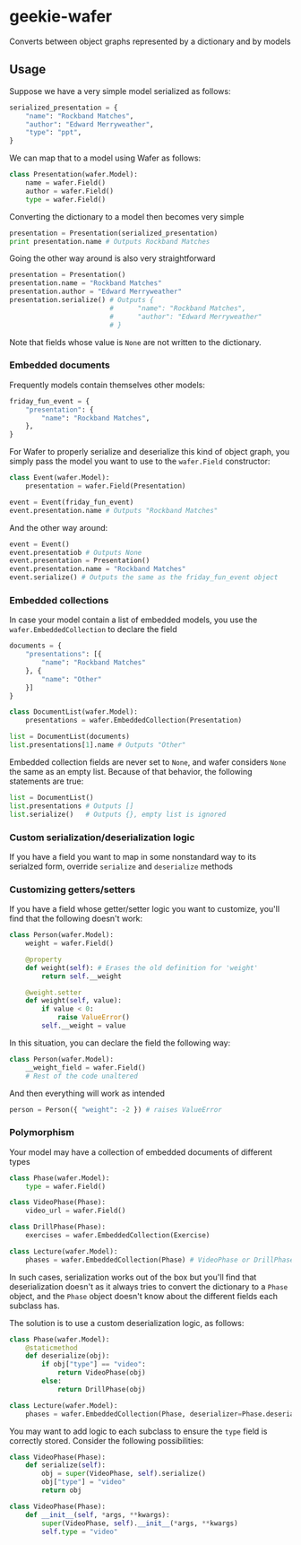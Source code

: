# geekie-wafer

Converts between object graphs represented by a dictionary and by models

## Usage

Suppose we have a very simple model serialized as follows:

```py
serialized_presentation = {
    "name": "Rockband Matches",
    "author": "Edward Merryweather",
    "type": "ppt",
}
```

We can map that to a model using Wafer as follows:

```py
class Presentation(wafer.Model):
    name = wafer.Field()
    author = wafer.Field()
    type = wafer.Field()
```

Converting the dictionary to a model then becomes very simple

```py
presentation = Presentation(serialized_presentation)
print presentation.name # Outputs Rockband Matches
```

Going the other way around is also very straightforward

```py
presentation = Presentation()
presentation.name = "Rockband Matches"
presentation.author = "Edward Merryweather"
presentation.serialize() # Outputs {
                         #      "name": "Rockband Matches",
                         #      "author": "Edward Merryweather"
                         # }
```

Note that fields whose value is `None` are not written to the dictionary.

### Embedded documents

Frequently models contain themselves other models:

```py
friday_fun_event = {
    "presentation": {
        "name": "Rockband Matches",
    },
}
```

For Wafer to properly serialize and deserialize this kind of object graph, you simply pass the model you want to use to the `wafer.Field` constructor:

```py
class Event(wafer.Model):
    presentation = wafer.Field(Presentation)

event = Event(friday_fun_event)
event.presentation.name # Outputs "Rockband Matches"
```

And the other way around:

```py
event = Event()
event.presentatiob # Outputs None
event.presentation = Presentation()
event.presentation.name = "Rockband Matches"
event.serialize() # Outputs the same as the friday_fun_event object
```

### Embedded collections

In case your model contain a list of embedded models, you use the `wafer.EmbeddedCollection` to declare the field

```py
documents = {
    "presentations": [{
        "name": "Rockband Matches"
    }, {
        "name": "Other"
    }]
}

class DocumentList(wafer.Model):
    presentations = wafer.EmbeddedCollection(Presentation)

list = DocumentList(documents)
list.presentations[1].name # Outputs "Other"
```

Embedded collection fields are never set to `None`, and wafer considers `None` the same as an empty list. Because of that behavior, the following statements are true:

```py
list = DocumentList()
list.presentations # Outputs []
list.serialize()   # Outputs {}, empty list is ignored
```

### Custom serialization/deserialization logic

If you have a field you want to map in some nonstandard way to its serialzed form, override `serialize` and `deserialize` methods

### Customizing getters/setters

If you have a field whose getter/setter logic you want to customize, you'll find that the following doesn't work:

```py
class Person(wafer.Model):
    weight = wafer.Field()

    @property
    def weight(self): # Erases the old definition for 'weight'
        return self.__weight

    @weight.setter
    def weight(self, value):
        if value < 0:
            raise ValueError()
        self.__weight = value
```

In this situation, you can declare the field the following way:

```py
class Person(wafer.Model):
    __weight_field = wafer.Field()
    # Rest of the code unaltered
```

And then everything will work as intended

```py
person = Person({ "weight": -2 }) # raises ValueError
```

### Polymorphism

Your model may have a collection of embedded documents of different types

```py
class Phase(wafer.Model):
    type = wafer.Field()

class VideoPhase(Phase):
    video_url = wafer.Field()

class DrillPhase(Phase):
    exercises = wafer.EmbeddedCollection(Exercise)

class Lecture(wafer.Model):
    phases = wafer.EmbeddedCollection(Phase) # VideoPhase or DrillPhase
```

In such cases, serialization works out of the box but you'll find that deserialization doesn't as it always tries to convert the dictionary to a `Phase` object, and the `Phase` object doesn't know about the different fields each subclass has.

The solution is to use a custom deserialization logic, as follows:

```py
class Phase(wafer.Model):
    @staticmethod
    def deserialize(obj):
        if obj["type"] == "video":
            return VideoPhase(obj)
        else:
            return DrillPhase(obj)

class Lecture(wafer.Model):
    phases = wafer.EmbeddedCollection(Phase, deserializer=Phase.deserialize)
```

You may want to add logic to each subclass to ensure the `type` field is correctly stored. Consider the following possibilities:

````py
class VideoPhase(Phase):
    def serialize(self):
        obj = super(VideoPhase, self).serialize()
        obj["type"] = "video"
        return obj

class VideoPhase(Phase):
    def __init__(self, *args, **kwargs):
        super(VideoPhase, self).__init__(*args, **kwargs)
        self.type = "video"
````
